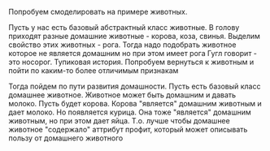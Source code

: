 Попробуем смоделировать на примере животных.

Пусть у нас есть базовый абстрактный класс животные. В голову приходят разные домашние животные - корова, коза, свинья.
Выделим свойство этих животных - рога. Тогда надо подобрать животное которое не является домашним но при этом имеет рога
Гугл говорит - это носорог. Тупиковая история. Попробуем вернуться к животным и пойти по каким-то более отличимым признакам

Тогда пойдем по пути развития домашности. Пусть есть базовый класс домашнее животное. Животное может быть домашним и давать молоко.
Пусть будет корова. Корова "является" домашним животным и дает молоко.
Но появляется курица. Она тоже "является" домашним животным, но при этом дает яйца.
Т.о. лучше чтобы домашнее животное "содержало" аттрибут профит, который может описывать пользу от домашнего животного
